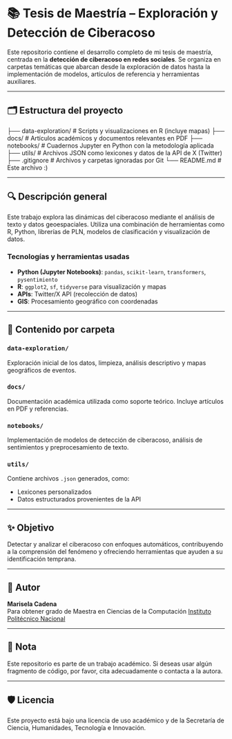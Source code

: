# 📚 Tesis de Maestría – Exploración y Detección de Ciberacoso

Este repositorio contiene el desarrollo completo de mi tesis de maestría, centrada en la **detección de ciberacoso en redes sociales**. Se organiza en carpetas temáticas que abarcan desde la exploración de datos hasta la implementación de modelos, artículos de referencia y herramientas auxiliares.

---

## 🗂 Estructura del proyecto

├── data-exploration/ # Scripts y visualizaciones en R (incluye mapas)
├── docs/ # Artículos académicos y documentos relevantes en PDF
├── notebooks/ # Cuadernos Jupyter en Python con la metodología aplicada
├── utils/ # Archivos JSON como lexicones y datos de la API de X (Twitter)
├── .gitignore # Archivos y carpetas ignoradas por Git
└── README.md # Este archivo :)


---

## 🔍 Descripción general

Este trabajo explora las dinámicas del ciberacoso mediante el análisis de texto y datos geoespaciales. Utiliza una combinación de herramientas como R, Python, librerías de PLN, modelos de clasificación y visualización de datos.

### Tecnologías y herramientas usadas

- **Python (Jupyter Notebooks)**: `pandas`, `scikit-learn`, `transformers`, `pysentimiento`
- **R**: `ggplot2`, `sf`, `tidyverse` para visualización y mapas
- **APIs**: Twitter/X API (recolección de datos)
- **GIS**: Procesamiento geográfico con coordenadas

---

## 📁 Contenido por carpeta

### `data-exploration/`
Exploración inicial de los datos, limpieza, análisis descriptivo y mapas geográficos de eventos.

### `docs/`
Documentación académica utilizada como soporte teórico. Incluye artículos en PDF y referencias.

### `notebooks/`
Implementación de modelos de detección de ciberacoso, análisis de sentimientos y preprocesamiento de texto.

### `utils/`
Contiene archivos `.json` generados, como:
- Lexicones personalizados
- Datos estructurados provenientes de la API

---

## ✨ Objetivo

Detectar y analizar el ciberacoso con enfoques automáticos, contribuyendo a la comprensión del fenómeno y ofreciendo herramientas que ayuden a su identificación temprana.

---

## 🐧 Autor

**Marisela Cadena**  
Para obtener grado de Maestra en Ciencias de la Computación
[Instituto Politécnico Nacional](https://www.ipn.mx)

---

## 📌 Nota

Este repositorio es parte de un trabajo académico. Si deseas usar algún fragmento de código, por favor, cita adecuadamente o contacta a la autora.

---

## 🛡️ Licencia

Este proyecto está bajo una licencia de uso académico y de la Secretaría de Ciencia, Humanidades, Tecnología e Innovación.




